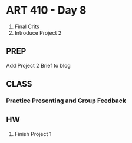 ART 410 - Day 8
=======================================

1. Final Crits
2. Introduce Project 2

PREP
---------------------------------------
Add Project 2 Brief to blog


CLASS
---------------------------------------

### Practice Presenting and Group Feedback



HW
---------------------------------------


1. Finish Project 1



